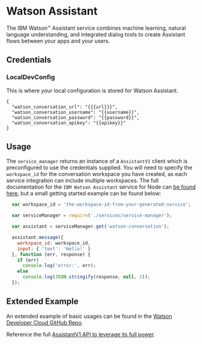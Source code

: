 # Watson Assistant

The IBM Watson™ Assistant service combines machine learning, natural language understanding, and integrated dialog tools to create Assistant flows between your apps and your users.

##  Credentials

###  LocalDevConfig

This is where your local configuration is stored for Watson Assistant.
```
{
  "watson_conversation_url": "{{{url}}}",
  "watson_conversation_username": "{{username}}",
  "watson_conversation_password": "{{password}}",
  "watson_conversation_apikey": "{{apikey}}"
}
```

## Usage

The `service_manager` returns an instance of a `AssistantV1` client which is preconfigured to use the credentials supplied. You will need to specify the `workspace_id` for the conversation workspace you have created, as each service integration can include multiple workspaces. The full documentation for the `IBM Watson Assistant` service for Node can [be found here](https://www.ibm.com/watson/developercloud/assistant/api/v1/?node),
but a small getting started example can be found below:

```javascript
  var workspace_id = 'the-workspace-id-from-your-generated-service';

  var serviceManager = require('./services/service-manager');

  var assistant = serviceManager.get('watson-conversation');

  assistant.message({
    workspace_id: workspace_id,
    input: { 'text': 'Hello!' }
  }, function (err, response) {
    if (err)
      console.log('error:', err);
    else
      console.log(JSON.stringify(response, null, 2));
  });
```

## Extended Example

An extended example of basic usages can be found in the [Watson Developer Cloud GitHub Repo](https://github.com/watson-developer-cloud/node-sdk/blob/master/examples/assistant.v1.js).

Reference the full [AssistantV1 API to leverage its full power](https://www.ibm.com/watson/developercloud/assistant/api/v1/?node).
